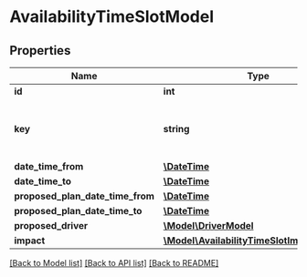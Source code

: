 # AvailabilityTimeSlotModel

## Properties
Name | Type | Description | Notes
------------ | ------------- | ------------- | -------------
**id** | **int** |  | [optional] 
**key** | **string** | unique key per analyzed time slot, uuid type | [optional] 
**date_time_from** | [**\DateTime**](\DateTime.md) |  | [optional] 
**date_time_to** | [**\DateTime**](\DateTime.md) |  | [optional] 
**proposed_plan_date_time_from** | [**\DateTime**](\DateTime.md) |  | [optional] 
**proposed_plan_date_time_to** | [**\DateTime**](\DateTime.md) |  | [optional] 
**proposed_driver** | [**\Model\DriverModel**](DriverModel.md) |  | [optional] 
**impact** | [**\Model\AvailabilityTimeSlotImpactModel[]**](AvailabilityTimeSlotImpactModel.md) |  | [optional] 

[[Back to Model list]](../README.md#documentation-for-models) [[Back to API list]](../README.md#documentation-for-api-endpoints) [[Back to README]](../README.md)


